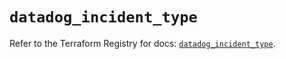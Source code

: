 # `datadog_incident_type`

Refer to the Terraform Registry for docs: [`datadog_incident_type`](https://registry.terraform.io/providers/datadog/datadog/3.78.0/docs/resources/incident_type).
